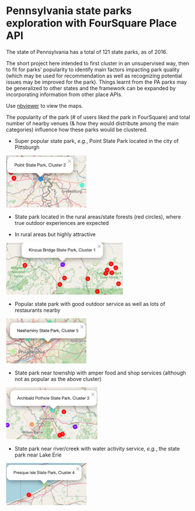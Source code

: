 # Pennsylvania state parks exploration with FourSquare Place API 

The state of Pennsylvania has a total of 121 state parks, as of 2016. 

The short project here intended to first cluster in an unsupervised way, then to fit for parks' popularity to identify main factors impacting park quality (which may be used for recommendation as well as recognizing potential issues may be improved for the park).
Things learnt from the PA parks may be generalized to other states and the framework can be expanded by incorporating information from other place APIs. 

Use [nbviewer](https://nbviewer.jupyter.org/github/qcabel/PA-state-parks/blob/main/state_park_PA_foursquare.ipynb) to view the maps. 

The popularity of the park (# of users liked the park in FourSquare) and total number of nearby venues (& how they would distribute among the main categories) influence how these parks would be clustered. 

* Super popular state park, <em>e.g.</em>, Point State Park located in the city of Pittsburgh
<img src=img/point_state.png width="220">

* State park located in the rural areas/state forests (red circles), where true outdoor experiences are expected

* In rural areas but highly attractive
<img src=img/kinzua.png width="320">

* Popular state park with good outdoor service as well as lots of restaurants nearby
<img src=img/neshaminy.png width="220">

* State park near township with amper food and shop services (although not as popular as the above cluster)
<img src=img/archbald.png width="250">

* State park near river/creek with water activity service, <em>e.g.</em>, the state park near Lake Erie
<img src=img/erie.png width="220">

